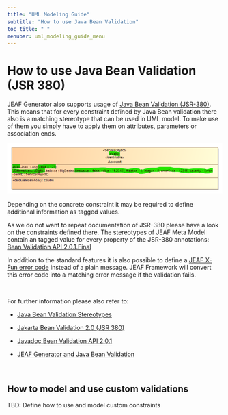 ```yaml
---
title: "UML Modeling Guide"
subtitle: "How to use Java Bean Validation"
toc_title: " "
menubar: uml_modeling_guide_menu
---
```


# How to use Java Bean Validation (JSR 380)

JEAF Generator also supports usage of [Java Bean Validation (JSR-380)](https://beanvalidation.org/2.0-jsr380/ "https://beanvalidation.org/2.0-jsr380/"). This means that for every constraint defined by Java Bean validation there also is a matching stereotype that can be used in UML model. To make use of them you simply have to apply them on attributes, parameters or association ends.

![Java Bean Validation](/images/java-bean-validation.png)

Depending on the concrete constraint it may be required to define additional information as tagged values.

As we do not want to repeat documentation of JSR-380 please have a look on the constraints defined there. The stereotypes of JEAF Meta Model contain an tagged value for every property of the JSR-380 annotations: [Bean Validation API 2.0.1.Final](https://javadoc.io/static/javax.validation/validation-api/2.0.1.Final/index.html?javax/validation/constraints/package-summary.html "https://javadoc.io/static/javax.validation/validation-api/2.0.1.Final/index.html?javax/validation/constraints/package-summary.html")

In addition to the standard features it is also possible to define a [JEAF X-Fun error code](https://anaptecs.atlassian.net/wiki/spaces/JEAF/pages/1542415 "/wiki/spaces/JEAF/pages/1542415") instead of a plain message. JEAF Framework will convert this error code into a matching error message if the validation fails.

<br>

For further information please also refer to:

- [Java Bean Validation Stereotypes](/uml-modeling-guide/jmm/stereotypes-for-java-bean-validation/)

- [Jakarta Bean Validation 2.0 (JSR 380)](https://beanvalidation.org/2.0-jsr380/ "https://beanvalidation.org/2.0-jsr380/")

- [Javadoc Bean Validation API 2.0.1](https://javadoc.io/doc/javax.validation/validation-api/latest/index.html "https://javadoc.io/doc/javax.validation/validation-api/latest/index.html")

- [JEAF Generator and Java Bean Validation](/developer-guide/general-behavior/#java-bean-validation-jsr-380)

<br>

## How to model and use custom validations

TBD: Define how to use and model custom constraints
